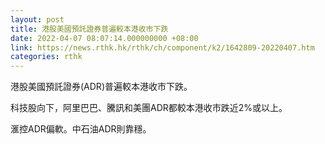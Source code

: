 ```yaml
---
layout: post
title: 港股美國預託證券普遍較本港收市下跌
date: 2022-04-07 08:07:14.000000000 +08:00
link: https://news.rthk.hk/rthk/ch/component/k2/1642809-20220407.htm
categories: rthk
---
```


港股美國預託證券(ADR)普遍較本港收市下跌。

科技股向下，阿里巴巴、騰訊和美團ADR都較本港收市跌近2%或以上。

滙控ADR偏軟。中石油ADR則靠穩。

